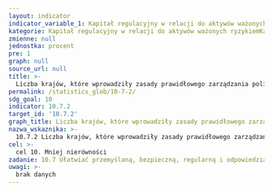 ```yaml
---
layout: indicator
indicator_variable_1: Kapitał regulacyjny w relacji do aktywów ważonych ryzykiem (wymogi kapitałowe),Otwarta pozycja walutowa netto w relacji do kapitału,Kapitał regulacyjny Tier I w relacji do aktywów ważonych ryzykiem (wymogi kapitałowe),Kredyty zagrożone pomniejszone o odpisy w relacji do kapitału,Kredyty zagrożone w relacji do kredytów brutto ogółem,Koncentracja sektorowa kredytów do kredytów ogółem rezydenci,Wskaźnik zwrotu z aktywów (ROA),Stopa zwrotu z kapitału własnego (ROE),Wynik odsetkowy netto w relacji do wyniku działalności bankowej,Koszty pozaodsetkowe w relacji do wyniku działalności bankowej,Aktywa płynne w relacji do aktywów ogółem,Aktywa płynne w relacji do zobowiązań krótkoterminowych
kategorie: Kapitał regulacyjny w relacji do aktywów ważonych ryzykiemKapitał regulacyjny Tier 1 w relacji do aktywów ważonych ryzykiem;Wskaźnik pokrycia rezerwami kredytów zagrożonych netto w realcji do kapitału;Kredyty zagrożone w relacji do kredytów brutto ogółem;Koncentracja sektorowa kredytów do kredytów ogółemWskaźnik rentowności aktywów ROA;Wskaźnik rentowności kapitału własnego ROE;Marża odsetkowa w relacji do wyników brutto;Wydatki pozaodsetkowe w relacji do wyników bruttoAktywa płynne w relacji do aktywów ogółemAktywa płynne w relacji do zobowiązań krótkoterminowychOtwarte pozycje walutowe netto w relacji do kapitału
zmienne: null
jednostka: procent
pre: 1
graph: null
source_url: null
title: >-
  Liczba krajów, które wprowadziły zasady prawidłowego zarządzania polityką migracji
permalink: /statistics_glob/10-7-2/
sdg_goal: 10
indicator: 10.7.2
target_id: '10.7.2'
graph_title: Liczba krajów, które wprowadziły zasady prawidłowego zarządzania polityką migracji
nazwa_wskaznika: >-
  10.7.2 Liczba krajów, które wprowadziły zasady prawidłowego zarządzania polityką migracji
cel: >-
  cel 10. Mniej nierówności
zadanie: 10.7 Ułatwiać przemyślaną, bezpieczną, regularną i odpowiedzialną migrację oraz przepływ ludzi, w tym poprzez implementację zaplanowanych i dobrze zarządzanych polityk migracyjnych
uwagi: >-
  brak danych
---
```

